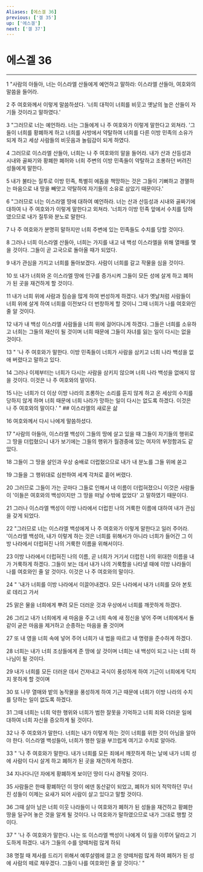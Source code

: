 ```yaml
---
Aliases: [에스겔 36]
previous: ['겔 35']
up: ['에스겔']
next: ['겔 37']
---
```

# 에스겔 36

***


1 "사람의 아들아, 너는 이스라엘 산들에게 예언하고 말하라: 이스라엘 산들아, 여호와의 말씀을 들어라. 

2 주 여호와께서 이렇게 말씀하셨다. '너희 대적이 너희를 비웃고 옛날의 높은 산들이 자기들 것이라고 말하였다.' 

3 "그러므로 너는 예언하라. 너는 그들에게 나 주 여호와가 이렇게 말한다고 외쳐라. '그들이 너희를 황폐하게 하고 너희를 사방에서 약탈하여 너희를 다른 이방 민족의 소유가 되게 하고 세상 사람들의 비웃음과 놀림감이 되게 하였다. 

4 그러므로 이스라엘 산들아, 너희는 나 주 여호와의 말을 들어라. 내가 산과 산등성과 시내와 골짜기와 황폐한 폐허와 너희 주변의 이방 민족들이 약탈하고 조롱하던 버려진 성들에게 말한다. 

5 내가 불타는 질투로 이방 민족, 특별히 에돔을 책망하는 것은 그들이 기뻐하고 경멸하는 마음으로 내 땅을 빼앗고 약탈하여 자기들의 소유로 삼았기 때문이다.' 

6 "그러므로 너는 이스라엘 땅에 대하여 예언하라. 너는 산과 산등성과 시내와 골짜기에 대하여 나 주 여호와가 이렇게 말한다고 외쳐라. '너희가 이방 민족 앞에서 수치를 당하였으므로 내가 질투와 분노로 말한다. 

7 나 주 여호와가 분명히 말하지만 너희 주변에 있는 민족들도 수치를 당할 것이다. 

8 그러나 너희 이스라엘 산들아, 너희는 가지를 내고 내 백성 이스라엘을 위해 열매를 맺을 것이다. 그들이 곧 고국으로 돌아올 때가 되었다. 

9 내가 관심을 가지고 너희를 돌아보겠다. 사람이 너희를 갈고 작물을 심을 것이다. 

10 또 내가 너희와 온 이스라엘 땅에 인구를 증가시켜 그들이 모든 성에 살게 하고 폐허가 된 곳을 재건하게 할 것이다. 

11 내가 너희 위에 사람과 짐승을 많게 하여 번성하게 하겠다. 내가 옛날처럼 사람들이 너희 위에 살게 하여 너희를 이전보다 더 번창하게 할 것이니 그때 너희가 나를 여호와인 줄 알 것이다. 

12 내가 내 백성 이스라엘 사람들을 너희 위에 걸어다니게 하겠다. 그들은 너희를 소유하고 너희는 그들의 재산이 될 것이며 너희 때문에 그들이 자녀를 잃는 일이 다시는 없을 것이다. 

13 " '나 주 여호와가 말한다. 이방 민족들이 너희가 사람을 삼키고 너희 나라 백성을 없애 버렸다고 말하고 있다. 

14 그러나 이제부터는 너희가 다시는 사람을 삼키지 않으며 너희 나라 백성을 없애지 않을 것이다. 이것은 나 주 여호와의 말이다. 

15 나는 너희가 더 이상 이방 나라의 조롱하는 소리를 듣지 않게 하고 온 세상의 수치를 당하지 않게 하며 너희 때문에 너희 나라가 망하는 일이 다시는 없도록 하겠다. 이것은 나 주 여호와의 말이다.' " ## 이스라엘의 새로운 삶 

16 여호와께서 다시 나에게 말씀하셨다. 

17 "사람의 아들아, 이스라엘 백성이 그들의 땅에 살고 있을 때 그들이 자기들의 행위로 그 땅을 더럽혔으니 내가 보기에는 그들의 행위가 월경중에 있는 여자의 부정함과도 같았다. 

18 그들이 그 땅을 살인과 우상 숭배로 더럽혔으므로 내가 내 분노를 그들 위에 쏟고 

19 그들을 그 행위대로 심판하여 세계 각처로 흩어 버렸다. 

20 그러므로 그들이 가는 곳마다 그들로 인해서 내 이름이 더럽혀졌으니 이것은 사람들이 '이들은 여호와의 백성이지만 그 땅을 떠날 수밖에 없었다' 고 말하였기 때문이다. 

21 그러나 이스라엘 백성이 이방 나라에서 더럽힌 나의 거룩한 이름에 대하여 내가 관심을 갖게 되었다. 

22 "그러므로 너는 이스라엘 백성에게 나 주 여호와가 이렇게 말한다고 일러 주어라. '이스라엘 백성아, 내가 이렇게 하는 것은 너희를 위해서가 아니라 너희가 들어간 그 이방 나라에서 더럽혀진 나의 거룩한 이름을 위해서이다. 

23 이방 나라에서 더럽혀진 나의 이름, 곧 너희가 거기서 더럽힌 나의 위대한 이름을 내가 거룩하게 하겠다. 그들이 보는 데서 내가 나의 거룩함을 나타낼 때에 이방 나라들이 나를 여호와인 줄 알 것이다. 이것은 나 주 여호와의 말이다. 

24 " '내가 너희를 이방 나라에서 이끌어내겠다. 모든 나라에서 내가 너희를 모아 본토로 데리고 가서 

25 맑은 물을 너희에게 뿌려 모든 더러운 것과 우상에서 너희를 깨끗하게 하겠다. 

26 그리고 내가 너희에게 새 마음을 주고 너희 속에 새 정신을 넣어 주며 너희에게서 돌같이 굳은 마음을 제거하고 순종하는 마음을 줄 것이며 

27 또 내 영을 너희 속에 넣어 주어 너희가 내 법을 따르고 내 명령을 준수하게 하겠다. 

28 너희는 내가 너희 조상들에게 준 땅에 살 것이며 너희는 내 백성이 되고 나는 너희 하나님이 될 것이다. 

29 내가 너희를 모든 더러운 데서 건져내고 곡식이 풍성하게 하여 기근이 너희에게 닥치지 못하게 할 것이며 

30 또 나무 열매와 밭의 농작물을 풍성하게 하여 기근 때문에 너희가 이방 나라의 수치를 당하는 일이 없도록 하겠다. 

31 그때 너희는 너희 악한 행위와 너희가 범한 잘못을 기억하고 너희 죄와 더러운 일에 대하여 너희 자신을 증오하게 될 것이다. 

32 나 주 여호와가 말한다. 너희는 내가 이렇게 하는 것이 너희를 위한 것이 아님을 알아야 한다. 이스라엘 백성들아, 너희가 행한 일을 부끄럽게 여기고 수치로 알아라. 

33 " '나 주 여호와가 말한다. 내가 너희를 모든 죄에서 깨끗하게 하는 날에 내가 너희 성에 사람이 다시 살게 하고 폐허가 된 곳을 재건하게 하겠다. 

34 지나다니던 자에게 황폐하게 보이던 땅이 다시 경작될 것이다. 

35 사람들은 한때 황폐하던 이 땅이 에덴 동산같이 되었고, 폐허가 되어 적막하던 무너진 성들이 이제는 요새가 되어 사람이 살고 있다고 말할 것이다. 

36 그때 살아 남은 너희 이웃 나라들이 나 여호와가 폐허가 된 성들을 재건하고 황폐한 땅을 일구어 놓은 것을 알게 될 것이다. 나 여호와가 말하였으므로 내가 그대로 행할 것이다. 

37 " '나 주 여호와가 말한다. 나는 또 이스라엘 백성이 나에게 이 일을 이루어 달라고 기도하게 하겠다. 내가 그들의 수를 양떼처럼 많게 하되 

38 명절 때 제사를 드리기 위해서 예루살렘에 끌고 온 양떼처럼 많게 하여 폐허가 된 성에 사람의 떼로 채우겠다. 그들이 나를 여호와인 줄 알 것이다.' "
